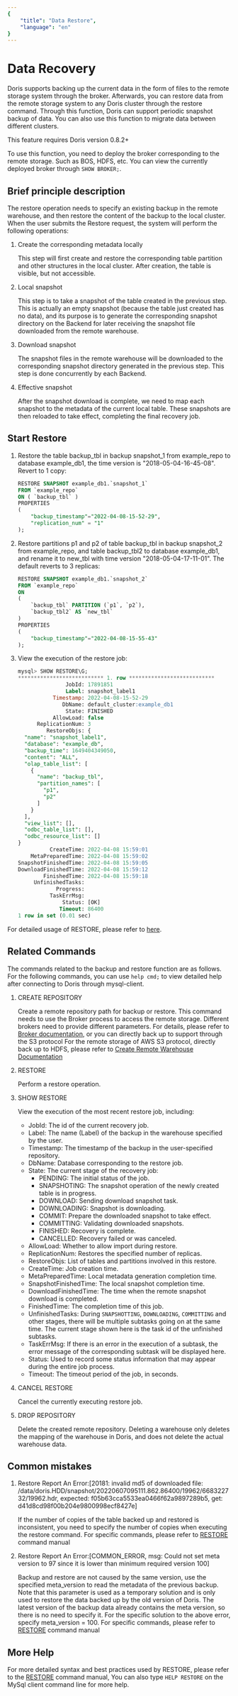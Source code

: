 ```yaml
---
{
    "title": "Data Restore",
    "language": "en"
}
---
```


<!--
Licensed to the Apache Software Foundation (ASF) under one
or more contributor license agreements.  See the NOTICE file
distributed with this work for additional information
regarding copyright ownership.  The ASF licenses this file
to you under the Apache License, Version 2.0 (the
"License"); you may not use this file except in compliance
with the License.  You may obtain a copy of the License at

  http://www.apache.org/licenses/LICENSE-2.0

Unless required by applicable law or agreed to in writing,
software distributed under the License is distributed on an
"AS IS" BASIS, WITHOUT WARRANTIES OR CONDITIONS OF ANY
KIND, either express or implied.  See the License for the
specific language governing permissions and limitations
under the License.
-->

# Data Recovery

Doris supports backing up the current data in the form of files to the remote storage system through the broker. Afterwards, you can restore data from the remote storage system to any Doris cluster through the restore command. Through this function, Doris can support periodic snapshot backup of data. You can also use this function to migrate data between different clusters.

This feature requires Doris version 0.8.2+

To use this function, you need to deploy the broker corresponding to the remote storage. Such as BOS, HDFS, etc. You can view the currently deployed broker through `SHOW BROKER;`.

## Brief principle description

The restore operation needs to specify an existing backup in the remote warehouse, and then restore the content of the backup to the local cluster. When the user submits the Restore request, the system will perform the following operations:

1. Create the corresponding metadata locally

   This step will first create and restore the corresponding table partition and other structures in the local cluster. After creation, the table is visible, but not accessible.

2. Local snapshot

   This step is to take a snapshot of the table created in the previous step. This is actually an empty snapshot (because the table just created has no data), and its purpose is to generate the corresponding snapshot directory on the Backend for later receiving the snapshot file downloaded from the remote warehouse.

3. Download snapshot

   The snapshot files in the remote warehouse will be downloaded to the corresponding snapshot directory generated in the previous step. This step is done concurrently by each Backend.

4. Effective snapshot

   After the snapshot download is complete, we need to map each snapshot to the metadata of the current local table. These snapshots are then reloaded to take effect, completing the final recovery job.

## Start Restore

1. Restore the table backup_tbl in backup snapshot_1 from example_repo to database example_db1, the time version is "2018-05-04-16-45-08". Revert to 1 copy:

   ```sql
   RESTORE SNAPSHOT example_db1.`snapshot_1`
   FROM `example_repo`
   ON ( `backup_tbl` )
   PROPERTIES
   (
       "backup_timestamp"="2022-04-08-15-52-29",
       "replication_num" = "1"
   );
   ```

2. Restore partitions p1 and p2 of table backup_tbl in backup snapshot_2 from example_repo, and table backup_tbl2 to database example_db1, and rename it to new_tbl with time version "2018-05-04-17-11-01". The default reverts to 3 replicas:

   ```sql
   RESTORE SNAPSHOT example_db1.`snapshot_2`
   FROM `example_repo`
   ON
   (
       `backup_tbl` PARTITION (`p1`, `p2`),
       `backup_tbl2` AS `new_tbl`
   )
   PROPERTIES
   (
       "backup_timestamp"="2022-04-08-15-55-43"
   );
   ```

3. View the execution of the restore job:

   ```sql
   mysql> SHOW RESTORE\G;
   *************************** 1. row ***************************
                  JobId: 17891851
                  Label: snapshot_label1
              Timestamp: 2022-04-08-15-52-29
                 DbName: default_cluster:example_db1
                  State: FINISHED
              AllowLoad: false
         ReplicationNum: 3
            RestoreObjs: {
     "name": "snapshot_label1",
     "database": "example_db",
     "backup_time": 1649404349050,
     "content": "ALL",
     "olap_table_list": [
       {
         "name": "backup_tbl",
         "partition_names": [
           "p1",
           "p2"
         ]
       }
     ],
     "view_list": [],
     "odbc_table_list": [],
     "odbc_resource_list": []
   }
             CreateTime: 2022-04-08 15:59:01
       MetaPreparedTime: 2022-04-08 15:59:02
   SnapshotFinishedTime: 2022-04-08 15:59:05
   DownloadFinishedTime: 2022-04-08 15:59:12
           FinishedTime: 2022-04-08 15:59:18
        UnfinishedTasks:
               Progress:
             TaskErrMsg:
                 Status: [OK]
                Timeout: 86400
   1 row in set (0.01 sec)
   ```

For detailed usage of RESTORE, please refer to [here](../../sql-manual/sql-statements/Data-Definition-Statements/Backup-and-Restore/RESTORE.md).

## Related Commands

The commands related to the backup and restore function are as follows. For the following commands, you can use `help cmd;` to view detailed help after connecting to Doris through mysql-client.

1. CREATE REPOSITORY

   Create a remote repository path for backup or restore. This command needs to use the Broker process to access the remote storage. Different brokers need to provide different parameters. For details, please refer to [Broker documentation](../../data-operate/import/broker-load-manual), or you can directly back up to support through the S3 protocol For the remote storage of AWS S3 protocol, directly back up to HDFS, please refer to [Create Remote Warehouse Documentation](../../sql-manual/sql-statements/Data-Definition-Statements/Backup-and-Restore/CREATE-REPOSITORY)

2. RESTORE

   Perform a restore operation.

3. SHOW RESTORE

   View the execution of the most recent restore job, including:

   - JobId: The id of the current recovery job.
   - Label: The name (Label) of the backup in the warehouse specified by the user.
   - Timestamp: The timestamp of the backup in the user-specified repository.
   - DbName: Database corresponding to the restore job.
   - State: The current stage of the recovery job:
     - PENDING: The initial status of the job.
     - SNAPSHOTING: The snapshot operation of the newly created table is in progress.
     - DOWNLOAD: Sending download snapshot task.
     - DOWNLOADING: Snapshot is downloading.
     - COMMIT: Prepare the downloaded snapshot to take effect.
     - COMMITTING: Validating downloaded snapshots.
     - FINISHED: Recovery is complete.
     - CANCELLED: Recovery failed or was canceled.
   - AllowLoad: Whether to allow import during restore.
   - ReplicationNum: Restores the specified number of replicas.
   - RestoreObjs: List of tables and partitions involved in this restore.
   - CreateTime: Job creation time.
   - MetaPreparedTime: Local metadata generation completion time.
   - SnapshotFinishedTime: The local snapshot completion time.
   - DownloadFinishedTime: The time when the remote snapshot download is completed.
   - FinishedTime: The completion time of this job.
   - UnfinishedTasks: During `SNAPSHOTTING`, `DOWNLOADING`, `COMMITTING` and other stages, there will be multiple subtasks going on at the same time. The current stage shown here is the task id of the unfinished subtasks.
   - TaskErrMsg: If there is an error in the execution of a subtask, the error message of the corresponding subtask will be displayed here.
   - Status: Used to record some status information that may appear during the entire job process.
   - Timeout: The timeout period of the job, in seconds.

4. CANCEL RESTORE

   Cancel the currently executing restore job.

5. DROP REPOSITORY

   Delete the created remote repository. Deleting a warehouse only deletes the mapping of the warehouse in Doris, and does not delete the actual warehouse data.

## Common mistakes

1. Restore Report An Error:[20181: invalid md5 of downloaded file: /data/doris.HDD/snapshot/20220607095111.862.86400/19962/668322732/19962.hdr, expected: f05b63cca5533ea0466f62a9897289b5, get: d41d8cd98f00b204e9800998ecf8427e]

   If the number of copies of the table backed up and restored is inconsistent, you need to specify the number of copies when executing the restore command. For specific commands, please refer to [RESTORE](../../sql-manual/sql-statements/Data-Definition-Statements/Backup-and-Restore/RESTORE) command manual

2. Restore Report An Error:[COMMON_ERROR, msg: Could not set meta version to 97 since it is lower than minimum required version 100]

   Backup and restore are not caused by the same version, use the specified meta_version to read the metadata of the previous backup. Note that this parameter is used as a temporary solution and is only used to restore the data backed up by the old version of Doris. The latest version of the backup data already contains the meta version, so there is no need to specify it. For the specific solution to the above error, specify meta_version = 100. For specific commands, please refer to [RESTORE](../../sql-manual/sql-statements/Data-Definition-Statements/Backup-and-Restore/RESTORE) command manual

## More Help

For more detailed syntax and best practices used by RESTORE, please refer to the [RESTORE](../../sql-manual/sql-statements/Data-Definition-Statements/Backup-and-Restore/RESTORE) command manual, You can also type `HELP RESTORE` on the MySql client command line for more help.
